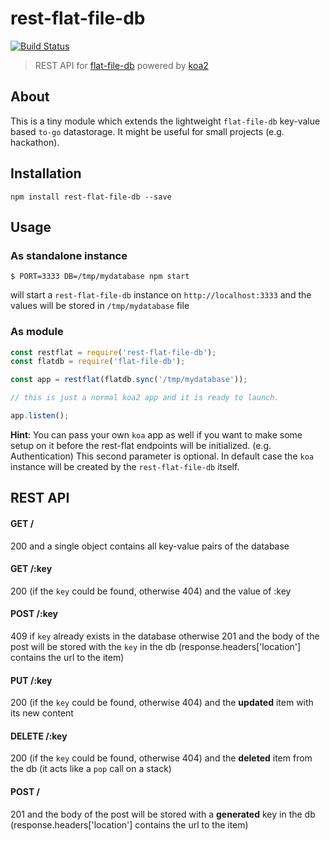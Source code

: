 # rest-flat-file-db

[![Build Status](https://travis-ci.org/balazs4/rest-flat-file-db.svg?branch=master)](https://travis-ci.org/balazs4/rest-flat-file-db)

> REST API for [flat-file-db](https://github.com/mafintosh/flat-file-db) powered by [koa2](https://github.com/koajs/koa)

## About

This is a tiny module which extends the lightweight `flat-file-db` key-value based `to-go` datastorage.
It might be useful for small projects (e.g. hackathon).

## Installation

`npm install rest-flat-file-db --save`

## Usage

### As standalone instance

```
$ PORT=3333 DB=/tmp/mydatabase npm start
```

will start a `rest-flat-file-db` instance on `http://localhost:3333` and the values will be stored in `/tmp/mydatabase` file

### As module

```javascript
const restflat = require('rest-flat-file-db');
const flatdb = require('flat-file-db');

const app = restflat(flatdb.sync('/tmp/mydatabase'));

// this is just a normal koa2 app and it is ready to launch.

app.listen();

```

**Hint**: You can pass your own `koa` app as well if you want to make some setup on it before the rest-flat endpoints will be initialized. (e.g. Authentication)
This second parameter is optional. In default case the `koa` instance  will be created by the `rest-flat-file-db` itself.


## REST API

#### GET /

200 and a single object contains all key-value pairs of the database

#### GET /:key

200 (if the `key` could be found, otherwise 404) and the value of :key

#### POST /:key

409 if `key` already exists in the database otherwise 201 and the body of the post will be stored with the `key` in the db (response.headers['location'] contains the url to the item)

#### PUT /:key

200 (if the `key` could be found, otherwise 404) and the **updated** item with its new content

#### DELETE /:key

200 (if the `key` could be found, otherwise 404) and the **deleted** item from the db (it acts like a `pop` call on a stack)

#### POST /

201 and the body of the post will be stored with a **generated** key in the db (response.headers['location'] contains the url to the item)
